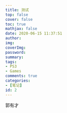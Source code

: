 ```yaml
---
title: 测试
top: false
cover: false
toc: true
mathjax: false
date: 2020-06-15 11:37:51
author:
img:
coverImg:
password:
summary:
tags:
- PS3
- Games
comments: true
categories:
- [笔记]
id: 2
---
```

郭有才
